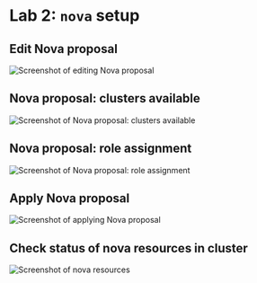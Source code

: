 <!-- .slide: data-state="section-break" id="lab-2" data-menu-title="Lab 2: nova setup" -->
# Lab 2: `nova` setup


<!-- .slide: data-state="normal" id="nova-edit-proposal" data-menu-title="Edit Nova proposal" -->
## Edit Nova proposal

<img class="full-slide" alt="Screenshot of editing Nova proposal"
     data-src="images/hands-on/20-nova-edit-proposal.png" />


<!-- .slide: data-state="normal" id="nova-clusters-available" data-menu-title="Clusters available" -->
## Nova proposal: clusters available

<img class="full-height" alt="Screenshot of Nova proposal: clusters available"
     data-src="images/hands-on/21-nova-clusters-available.png" />


<!-- .slide: data-state="normal" id="nova-clusters-assign" data-menu-title="Role assignment" -->
## Nova proposal: role assignment

<img class="full-height" alt="Screenshot of Nova proposal: role assignment"
     data-src="images/hands-on/22-nova-clusters-assign.png" />


<!-- .slide: data-state="normal" id="nova-apply" data-menu-title="Apply Nova proposal" -->
## Apply Nova proposal

<img class="full-slide" alt="Screenshot of applying Nova proposal"
     data-src="images/hands-on/23-nova-apply.png" />


<!-- .slide: data-state="normal" id="crm-resources-status" data-menu-title="Check nova resources" -->
## Check status of nova resources in cluster

<img class="full-slide" alt="Screenshot of nova resources"
     data-src="images/hands-on/32-crm-status-3.png" />
